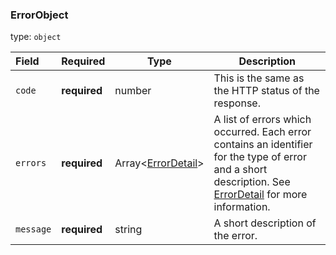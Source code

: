 <!--- This is a generated file, do not edit! -->
<!--- [START maps_http_schema_errorobject] -->
<h3 class="schema-object" id="ErrorObject">ErrorObject</h3>

type: `object`

| Field     | Required     | Type                                                   | Description                                                                                                                                                                           |
| :-------- | ------------ | ------------------------------------------------------ | ------------------------------------------------------------------------------------------------------------------------------------------------------------------------------------- |
| `code`    | **required** | number                                                 | This is the same as the HTTP status of the response.                                                                                                                                  |
| `errors`  | **required** | Array&lt;[ErrorDetail](#ErrorDetail "ErrorDetail")&gt; | A list of errors which occurred. Each error contains an identifier for the type of error and a short description. See [ErrorDetail](#ErrorDetail "ErrorDetail") for more information. |
| `message` | **required** | string                                                 | A short description of the error.                                                                                                                                                     |

<!--- [END maps_http_schema_errorobject] -->